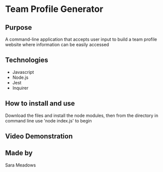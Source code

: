 # Team Profile Generator

## Purpose
A command-line application that accepts user input to build a team profile website where information can be easily accessed

## Technologies
* Javascript
* Node.js
* Jest
* Inquirer

## How to install and use
Download the files and install the node modules, then from the directory in command line use 'node index.js' to begin

## Video Demonstration


## Made by
Sara Meadows
